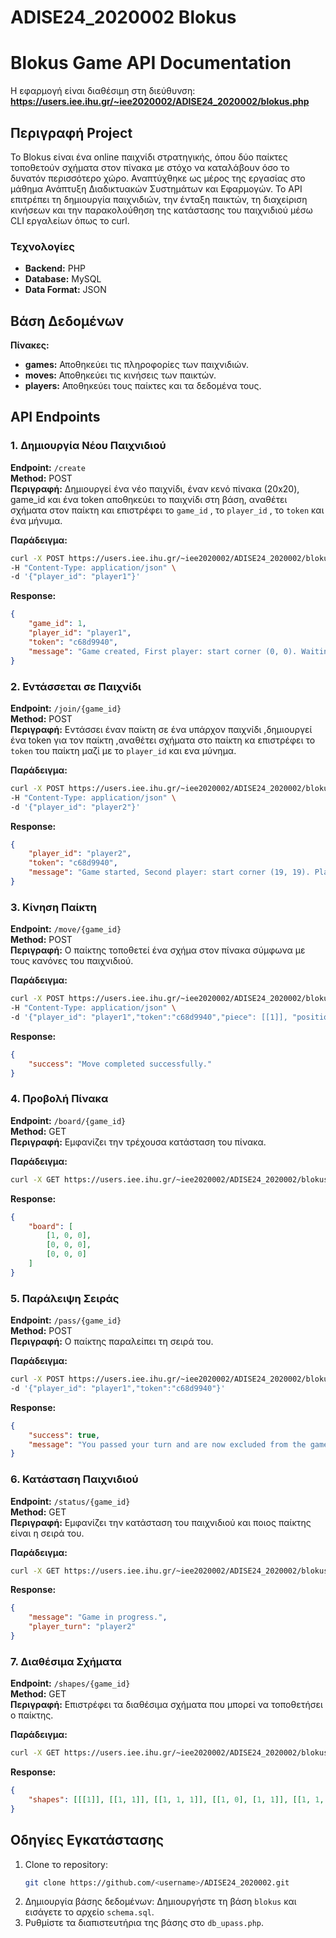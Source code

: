 # ADISE24_2020002 Blokus


# Blokus Game   API Documentation

Η εφαρμογή είναι διαθέσιμη στη διεύθυνση:  
**https://users.iee.ihu.gr/~iee2020002/ADISE24_2020002/blokus.php**

## Περιγραφή Project

Το Blokus είναι ένα online παιχνίδι στρατηγικής, όπου δύο παίκτες τοποθετούν σχήματα στον πίνακα με στόχο να καταλάβουν όσο το δυνατόν περισσότερο χώρο. Αναπτύχθηκε ως μέρος της εργασίας στο μάθημα Ανάπτυξη Διαδικτυακών Συστημάτων και Εφαρμογών. Το API επιτρέπει τη δημιουργία παιχνιδιών, την ένταξη παικτών, τη διαχείριση κινήσεων και την παρακολούθηση της κατάστασης του παιχνιδιού μέσω CLI εργαλείων όπως το curl.


### Τεχνολογίες

- **Backend:** PHP
- **Database:** MySQL
- **Data Format:** JSON

## Βάση Δεδομένων

**Πίνακες:**

- **games:** Αποθηκεύει τις πληροφορίες των παιχνιδιών.
- **moves:** Αποθηκεύει τις κινήσεις των παικτών.
- **players:** Αποθηκεύει τους παίκτες και τα δεδομένα τους.

## API Endpoints

### 1. Δημιουργία Νέου Παιχνιδιού

**Endpoint:** `/create`  
**Method:** POST  
**Περιγραφή:** Δημιουργεί ένα νέο παιχνίδι, έναν κενό πίνακα (20x20), game_id και ένα token αποθηκεύει το παιχνίδι στη βάση, αναθέτει σχήματα στον παίκτη και επιστρέφει το `game_id` , το `player_id` , το `token` και ένα μήνυμα.

**Παράδειγμα:**
```bash
curl -X POST https://users.iee.ihu.gr/~iee2020002/ADISE24_2020002/blokus.php/create/ \
-H "Content-Type: application/json" \
-d '{"player_id": "player1"}'
```

**Response:**
```json
{
    "game_id": 1,
    "player_id": "player1",
    "token": "c68d9940",
    "message": "Game created, First player: start corner (0, 0). Waiting for second player."
}
```

### 2. Εντάσσεται σε Παιχνίδι

**Endpoint:** `/join/{game_id}`  
**Method:** POST  
**Περιγραφή:**  Εντάσσει έναν παίκτη σε ένα υπάρχον παιχνίδι ,δημιουργεί ένα token για τον παίκτη ,αναθέτει σχήματα στο παίκτη κα επιστρέφει το `token` του παίκτη μαζί με το `player_id` και ενα μύνημα. 

**Παράδειγμα:**
```bash
curl -X POST https://users.iee.ihu.gr/~iee2020002/ADISE24_2020002/blokus.php/join/1 \
-H "Content-Type: application/json" \
-d '{"player_id": "player2"}'
```

**Response:**
```json
{
    "player_id": "player2",
    "token": "c68d9940",
    "message": "Game started, Second player: start corner (19, 19). Player 1's turn to play first."
}
```

### 3. Κίνηση Παίκτη

**Endpoint:** `/move/{game_id}`  
**Method:** POST  
**Περιγραφή:**  Ο παίκτης τοποθετεί ένα σχήμα στον πίνακα σύμφωνα με τους κανόνες του παιχνιδιού.


**Παράδειγμα:**
```bash
curl -X POST https://users.iee.ihu.gr/~iee2020002/ADISE24_2020002/blokus.php/move/1 \
-H "Content-Type: application/json" \
-d '{"player_id": "player1","token":"c68d9940","piece": [[1]], "position": {"x": 0, "y": 0}}'
```

**Response:**
```json
{
    "success": "Move completed successfully."
}
```

### 4. Προβολή Πίνακα

**Endpoint:** `/board/{game_id}`  
**Method:** GET  
**Περιγραφή:** Εμφανίζει την τρέχουσα κατάσταση του πίνακα.

**Παράδειγμα:**
```bash
curl -X GET https://users.iee.ihu.gr/~iee2020002/ADISE24_2020002/blokus.php/board/1
```

**Response:**
```json
{
    "board": [
        [1, 0, 0],
        [0, 0, 0],
        [0, 0, 0]
    ]
}
```

### 5. Παράλειψη Σειράς

**Endpoint:** `/pass/{game_id}`  
**Method:** POST  
**Περιγραφή:** Ο παίκτης παραλείπει τη σειρά του.

**Παράδειγμα:**
```bash
curl -X POST https://users.iee.ihu.gr/~iee2020002/ADISE24_2020002/blokus.php/pass/1 -H "Content-Type: application/json"
-d '{"player_id": "player1","token":"c68d9940"}'
```

**Response:**
```json
{
    "success": true,
    "message": "You passed your turn and are now excluded from the game."
}
```

### 6. Κατάσταση Παιχνιδιού

**Endpoint:** `/status/{game_id}`  
**Method:** GET  
**Περιγραφή:** Εμφανίζει την κατάσταση του παιχνιδιού και ποιος παίκτης είναι η σειρά του.

**Παράδειγμα:**
```bash
curl -X GET https://users.iee.ihu.gr/~iee2020002/ADISE24_2020002/blokus.php/status/1
```

**Response:**
```json
{
    "message": "Game in progress.",
    "player_turn": "player2"
}
```

### 7. Διαθέσιμα Σχήματα

**Endpoint:** `/shapes/{game_id}`  
**Method:** GET  
**Περιγραφή:** Επιστρέφει τα διαθέσιμα σχήματα που μπορεί να τοποθετήσει ο παίκτης.

**Παράδειγμα:**
```bash
curl -X GET https://users.iee.ihu.gr/~iee2020002/ADISE24_2020002/blokus.php/shapes/1 -H "Content-Type: application/json" -d "{\"player_id\": \"player1\",\"token\":\"c68d9940\"}"
```

**Response:**
```json
{
    "shapes": [[[1]], [[1, 1]], [[1, 1, 1]], [[1, 0], [1, 1]], [[1, 1, 1, 1]], [[1, 1], [1, 1]], [[0, 1, 0], [1, 1, 1]]]
}
```

## Οδηγίες Εγκατάστασης

1. Clone το repository:  
   ```bash
   git clone https://github.com/<username>/ADISE24_2020002.git
   ```
2. Δημιουργία βάσης δεδομένων: Δημιουργήστε τη βάση `blokus` και εισάγετε το αρχείο `schema.sql`.
3. Ρυθμίστε τα διαπιστευτήρια της βάσης στο `db_upass.php`.
